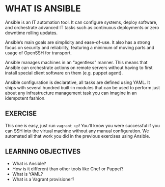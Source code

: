 # WHAT IS ANSIBLE

Ansible is an IT automation tool. It can configure systems, deploy software, and
orchestrate advanced IT tasks such as continuous deployments or zero downtime
rolling updates.

Ansible’s main goals are simplicity and ease-of-use. It also has a strong focus
on security and reliability, featuring a minimum of moving parts and usage of
OpenSSH for transport.

Ansible manages machines in an "agentless" manner. This means that Ansible can
orchestrate actions on remote servers without having to first install special
client software on them (e.g. puppet agent).

Ansible configuration is declarative, all tasks are defined using YAML. It ships
with several hundred built-in modules that can be used to perform just about any
infrastructure management task you can imagine in an idempotent fashion.

## EXERCISE

This one is easy, just run `vagrant up`! You'll know you were successful
if you can SSH into the virtual machine without any manual configuration.
We automated all that work you did in the previous exercises using Ansible.

## LEARNING OBJECTIVES

- What is Ansible?
- How is it different than other tools like Chef or Puppet?
- What is YAML?
- What is a Vagrant provisioner?
